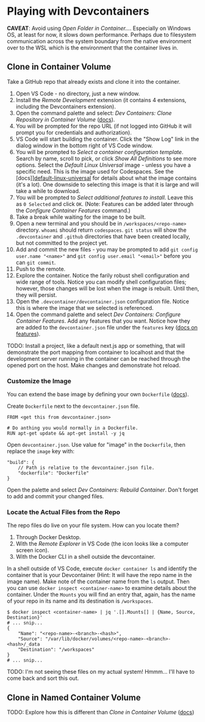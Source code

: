 # Playing with Devcontainers

**CAVEAT**: Avoid using _Open Folder in Container..._.
Especially on Windows OS, at least for now, it slows down performance.  Perhaps due to filesystem communication across
the system boundary from the native environment over to the WSL which is the environment that the container lives in.


## Clone in Container Volume

Take a GitHub repo that already exists and clone it into the container.

1. Open VS Code - no directory, just a new window.
1. Install the _Remote Development_ extension (it contains 4 extensions, including the Devcontainers extension).
1. Open the command palette and select: _Dev Containers: Clone Repository in Container Volume_ ([docs][clone-in-container]).
1. You will be prompted for the repo URL (if not logged into GitHub it will prompt you for credentials and authorization).
1. VS Code will start building the container.  Click the "Show Log" link in the dialog window in the bottom right of VS Code window.
1. You will be prompted to _Select a container configuration template_.  Search by name, scroll to pick, or click _Show All Definitions_ to see more options.  Select the _Default Linux Universal_ image - unless you have a specific need.  This is the image used for Codespaces.  See the [docs]][default-linux-universal] for details about what the image contains (it's a lot).  One downside to selecting this image is that it is large and will take a while to download.
1. You will be prompted to _Select additional features to install_.  Leave this as `0 Selected` and click `OK`. (Note: Features can be added later through the _Configure Container Features_ command.)
1. Take a break while waiting for the image to be built.
1. Open a new terminal and you should be in `/workspaces/<repo-name>` directory.  `whoami` should return `codespaces`.  `git status` will show the `.devcontainer` and `.github` directories that have been created locally, but not committed to the project yet.
1. Add and commit the new files - you may be prompted to add `git config user.name "<name>"` and `git config user.email "<email>"` before you can `git commit`.
1. Push to the remote.
1. Explore the container.  Notice the farily robust shell configuration and wide range of tools.  Notice you can modify shell configuration files; however, those changes will be lost when the image is rebuilt.  Until then, they will persist.
1. Open the `.devcontainer/devcontainer.json` configuration file.  Notice this is where the image that we selected is referenced.
1. Open the command palette and select _Dev Containers: Configure Container Features_.  Add any features that you want.  Notice how they are added to the `devcontainer.json` file under the `features` key ([docs on features][container-features]).

TODO: Install a project, like a default next.js app or something, that will demonstrate the port mapping from container to localhost and that the development server running in the container can be reached through the opened port on the host.  Make changes and demonstrate hot reload.


### Customize the Image

You can extend the base image by defining your own `Dockerfile` ([docs][custom-dockerfile]).

Create `Dockerfile` next to the `devcontainer.json` file.
```
FROM <get this from devcontainer.json>

# Do anthing you would normally in a Dockerfile.
RUN apt-get update && apt-get install -y jq
```

Open `devcontainer.json`.  Use value for "image" in the `Dockerfile`, then replace the `image` key with:
```
"build": {
    // Path is relative to the devcontainer.json file.
    "dockerfile": "Dockerfile"
}
```

Open the palette and select _Dev Containers: Rebuild Container_.  Don't forget to add and commit your changed files.


### Locate the Actual Files from the Repo

The repo files do live on your file system.  How can you locate them?

1. Through Docker Desktop.
1. With the _Remote Explorer_ in VS Code (the icon looks like a computer screen icon).
1. With the Docker CLI in a shell outside the devcontainer.


In a shell outside of VS Code, execute `docker container ls` and identify the container that is your Devcontainer (Hint: It will have the repo name in the image name).  Make note of the container name from the `ls` output.  Then you can use `docker inspect <container-name>` to examine details about the container.  Under the `Mounts` you will find an entry that, again, has the name of your repo in its name and its destination is `/workspaces`.

```
$ docker inspect <container-name> | jq '.[].Mounts[] | {Name, Source, Destination}'
# ... snip...
{
    "Name": "<repo-name>-<branch>-<hash>",
    "Source": "/var/lib/docker/volumes/<repo-name>-<branch>-<hash>/_data
    "Destination": "/workspaces"
}
# ... snip...
```

TODO: I'm not seeing these files on my actual system!  Hmmm... I'll have to come back and sort this out.

## Clone in Named Container Volume

TODO: Explore how this is different than _Clone in Container Volume_ ([docs][clone-in-named-volume])


[default-linux-universal]: https://github.com/microsoft/vscode-dev-containers/blob/main/containers/codespaces-linux/README.md
[clone-in-container]: https://code.visualstudio.com/remote/advancedcontainers/improve-performance#_use-clone-repository-in-container-volume
[clone-in-named-volume]: https://code.visualstudio.com/remote/advancedcontainers/improve-performance#_use-a-targeted-named-volume
[container-features]: https://containers.dev/features
[custom-dockerfile]: https://containers.dev/guide/dockerfile
[dockerfile-best-practices]: https://docs.docker.com/build/building/best-practices/
[dockerfile-best-practices-2]: https://github.com/dnaprawa/dockerfile-best-practices
[dockerfile-best-practices-3]: https://sysdig.com/blog/dockerfile-best-practices/
[dockerfile-best-practices-4]: https://docs.docker.com/guides/workshop/09_image_best/
